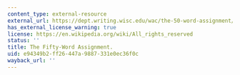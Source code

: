 ```yaml
---
content_type: external-resource
external_url: https://dept.writing.wisc.edu/wac/the-50-word-assignment/
has_external_license_warning: true
license: https://en.wikipedia.org/wiki/All_rights_reserved
status: ''
title: The Fifty-Word Assignment.
uid: e94349b2-ff26-447a-9887-331e0ec36f0c
wayback_url: ''
---
```

